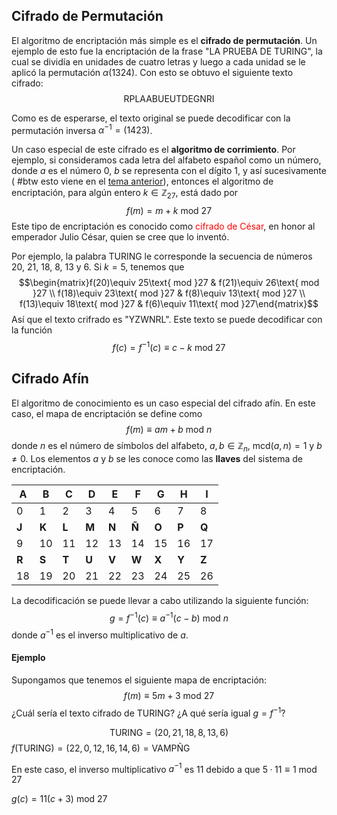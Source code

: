 ## Cifrado de Permutación

El algoritmo de encriptación más simple es el **cifrado de permutación**. Un ejemplo de esto fue la encriptación de la frase "LA PRUEBA DE TURING", la cual se dividía en unidades de cuatro letras y luego a cada unidad se le aplicó la permutación $\alpha(1324)$. Con esto se obtuvo el siguiente texto cifrado:
$$\text{RPLAABUEUTDEGNRI}$$

Como es de esperarse, el texto original se puede decodificar con la permutación inversa $\alpha^{-1}=(1423)$.

Un caso especial de este cifrado es el **algoritmo de corrimiento**. Por ejemplo, si consideramos cada letra del alfabeto español como un número, donde $a$ es el número $0$, $b$ se representa con el dígito $1$, y así sucesivamente ( #btw  esto viene en el [tema anterior](Módulo%202/Criptografía.md)), entonces el algoritmo de encriptación, para algún entero $k\in \mathbb{Z}_{27}$, está dado por
$$f(m)=m+k\text{ mod }27$$
Este tipo de encriptación es conocido como <span style="color:#ff0000">cifrado de César</span>, en honor al emperador Julio César, quien se cree que lo inventó.

Por ejemplo, la palabra TURING le corresponde la secuencia de números 20, 21, 18, 8, 13 y 6. Si $k=5$, tenemos que 
$$\begin{matrix}f(20)\equiv 25\text{ mod }27 & f(21)\equiv 26\text{ mod }27 \\
f(18)\equiv 23\text{ mod }27 & f(8)\equiv 13\text{ mod }27 \\
f(13)\equiv 18\text{ mod }27 & f(6)\equiv 11\text{ mod }27\end{matrix}$$
Así que el texto crifrado es "$\text{YZWNRL}$". Este texto se puede decodificar con la función
$$f(c)=f^{-1}(c)\equiv c-k\text{ mod }27$$
<div style="page-break-after: always;"></div>

## Cifrado Afín

El algoritmo de conocimiento es un caso especial del cifrado afín. En este caso, el mapa de encriptación se define como $$f(m)\equiv am+b \text{ mod } n$$
donde $n$ es el número de símbolos del alfabeto, $a,b\in\mathbb{Z}_n$, $\text{mcd}(a,n)=1$ y $b\neq 0$. 
Los elementos $a$ y $b$ se les conoce como las **llaves** del sistema de encriptación.

| A     | B     | C     | D     | E     | F     | G     | H     | I     |
| ----- | ----- | ----- | ----- | ----- | ----- | ----- | ----- | ----- |
| 0     | 1     | 2     | 3     | 4     | 5     | 6     | 7     | 8     |
| **J** | **K** | **L** | **M** | **N** | **Ñ** | **O** | **P** | **Q** |
| 9     | 10    | 11    | 12    | 13    | 14    | 15    | 16    | 17    |
| **R** | **S** | **T** | **U** | **V** | **W** | **X** | **Y** | **Z** |
| 18    | 19    | 20    | 21    | 22    | 23    | 24    | 25    | 26    |
La decodificación se puede llevar a cabo utilizando la siguiente función: $$g=f^{ -1 }(c)\equiv a^{-1}(c-b)\text{ mod }n$$
donde $a^{-1}$ es el inverso multiplicativo de $a$.


#### Ejemplo
Supongamos que tenemos el siguiente mapa de encriptación: $$f(m)\equiv 5m+3\text{ mod }27$$
¿Cuál sería el texto cifrado de TURING? ¿A qué sería igual $g=f^{ -1 }$?

$$\text{TURING}=(20,21,18,8,13,6)$$
$f(\text{TURING})=(22,0,12,16,14,6)=\text{VAMPÑG}$

En este caso, el inverso multiplicativo $a^{-1}$ es 11 debido a que $5·11\equiv 1\text{ mod }27$

$g(c)=11(c+3)\text{ mod }27$

